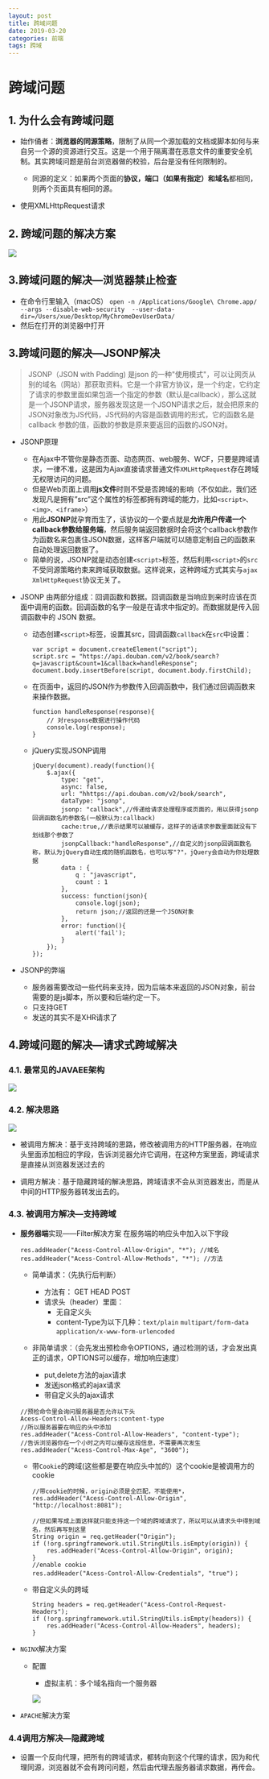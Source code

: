 ```yaml
---
layout: post
title: 跨域问题
date: 2019-03-20
categories: 前端
tags: 跨域
---
```


# 跨域问题
## 1. 为什么会有跨域问题

* 始作俑者：**浏览器的同源策略**，限制了从同一个源加载的文档或脚本如何与来自另一个源的资源进行交互。这是一个用于隔离潜在恶意文件的重要安全机制。其实跨域问题是前台浏览器做的校验，后台是没有任何限制的。
	* 同源的定义：如果两个页面的**协议，端口（如果有指定）和域名**都相同，则两个页面具有相同的源。

* 使用XMLHttpRequest请求


## 2. 跨域问题的解决方案
![](跨域-1.png)
## 3.跨域问题的解决—浏览器禁止检查

* 在命令行里输入（macOS）
`open -n /Applications/Google\ Chrome.app/ --args --disable-web-security  --user-data-dir=/Users/xue/Desktop/MyChromeDevUserData/`
* 然后在打开的浏览器中打开

## 3.跨域问题的解决—JSONP解决
> JSONP（JSON with Padding) 是json 的一种"使用模式"，可以让网页从别的域名（网站）那获取资料。它是一个非官方协议，是一个约定，它约定了请求的参数里面如果包涵一个指定的参数（默认是callback），那么这就是一个JSONP请求，服务器发现这是一个JSONP请求之后，就会把原来的JSON对象改为JS代码，JS代码的内容是函数调用的形式，它的函数名是callback 参数的值，函数的参数是原来要返回的函数的JSON对。

* JSONP原理
	* 在Ajax中不管你是静态页面、动态网页、web服务、WCF，只要是跨域请求，一律不准，这是因为Ajax直接请求普通文件`XMLHttpRequest`存在跨域无权限访问的问题。
	* 但是Web页面上调用**js文件**时则不受是否跨域的影响（不仅如此，我们还发现凡是拥有”src”这个属性的标签都拥有跨域的能力，比如`<script>、<img>、<iframe>`）
	* 用此**JSONP**就孕育而生了，该协议的一个要点就是**允许用户传递一个callback参数给服务端**，然后服务端返回数据时会将这个callback参数作为函数名来包裹住JSON数据，这样客户端就可以随意定制自己的函数来自动处理返回数据了。
	* 简单的说，JSONP就是动态创建`<script>`标签，然后利用`<script>`的`src`不受同源策略约束来跨域获取数据。这样说来，这种跨域方式其实与`ajax XmlHttpRequest`协议无关了。

* JSONP 由两部分组成：回调函数和数据。回调函数是当响应到来时应该在页面中调用的函数。回调函数的名字一般是在请求中指定的。而数据就是传入回调函数中的 JSON 数据。
	* 动态创建`<script>`标签，设置其src，回调函数`callback`在`src`中设置：

		```
		var script = document.createElement("script");
		script.src = "https://api.douban.com/v2/book/search?q=javascript&count=1&callback=handleResponse";
		document.body.insertBefore(script, document.body.firstChild);
		```

	* 在页面中，返回的JSON作为参数传入回调函数中，我们通过回调函数来来操作数据。

		```
		function handleResponse(response){
    		// 对response数据进行操作代码
    		console.log(response);
		}
		```
	* jQuery实现JSONP调用
		
		```
		jQuery(document).ready(function(){ 
			$.ajax({
				type: "get",
				async: false,
				url: "hhttps://api.douban.com/v2/book/search",
				dataType: "jsonp",
				jsonp: "callback",//传递给请求处理程序或页面的，用以获得jsonp回调函数名的参数名(一般默认为:callback)
				cache:true,//表示结果可以被缓存，这样子的话请求参数里面就没有下划线那个参数了
				jsonpCallback:"handleResponse",//自定义的jsonp回调函数名称，默认为jQuery自动生成的随机函数名，也可以写"?"，jQuery会自动为你处理数据
				data : {
					q : "javascript", 
					count : 1
				}, 				
				success: function(json){
					console.log(json);
					return json;//返回的还是一个JSON对象
				},
				error: function(){
					alert('fail');
				}
			});
		});
		```

* JSONP的弊端
	* 服务器需要改动一些代码来支持，因为后端本来返回的JSON对象，前台需要的是js脚本，所以要和后端约定一下。
	* 只支持GET
	* 发送的其实不是XHR请求了 

## 4.跨域问题的解决—请求式跨域解决
### 4.1. 最常见的JAVAEE架构
![](跨域-2.png)

### 4.2. 解决思路

![](跨域-3.png)

* 被调用方解决：基于支持跨域的思路，修改被调用方的HTTP服务器，在响应头里面添加相应的字段，告诉浏览器允许它调用，在这种方案里面，跨域请求是直接从浏览器发送过去的

* 调用方解决：基于隐藏跨域的解决思路，跨域请求不会从浏览器发出，而是从中间的HTTP服务器转发出去的。

### 4.3. 被调用方解决—支持跨域
* **服务器端**实现——Filter解决方案
	在服务端的响应头中加入以下字段   
	
	`res.addHeader("Acess-Control-Allow-Origin", "*"); //域名`   
	`res.addHeader("Acess-Control-Allow-Methods", "*"); //方法`
	
	* 简单请求：（先执行后判断）
		* 方法有： GET HEAD POST
		* 请求头（header）里面：
			* 无自定义头
			* content-Type为以下几种：`text/plain` `multipart/form-data` `application/x-www-form-urlencoded`

	* 非简单请求：（会先发出预检命令OPTIONS，通过检测的话，才会发出真正的请求，OPTIONS可以缓存，增加响应速度）
		* put,delete方法的ajax请求
		* 发送json格式的ajax请求
		* 带自定义头的ajax请求  
	
	```
	//预检命令里会询问服务器是否允许以下头
	Acess-Control-Allow-Headers:content-type
	//所以服务器要在响应的头中添加
	res.addHeader("Acess-Control-Allow-Headers", "content-type");
	//告诉浏览器你在一个小时之内可以缓存这段信息，不需要再次发生
	res.addHeader("Acess-Control-Max-Age", "3600"); 
	```
	
	* 带`Cookie`的跨域(这些都是要在响应头中加的）这个cookie是被调用方的cookie

		```
		//带cookie的时候，origin必须是全匹配，不能使用*，
		res.addHeader("Acess-Control-Allow-Origin", "http://localhost:8081");
	
		//但如果写成上面这样就只能支持这一个域的跨域请求了，所以可以从请求头中得到域名，然后再写到这里
		String origin = req.getHeader("Origin");
		if (!org.springframework.util.StringUtils.isEmpty(origin)) {
			res.addHeader("Acess-Control-Allow-Origin", origin);
		}
		//enable cookie
		res.addHeader("Acess-Control-Allow-Credentials", "true")；
		```
		
	* 带自定义头的跨域

		```
		String headers = req.getHeader("Acess-Control-Request-Headers");
		if (!org.springframework.util.StringUtils.isEmpty(headers)) {
			res.addHeader("Acess-Control-Allow-Headers", headers);
		}
		```

* `NGINX`解决方案
	* 配置
		*  虚拟主机：多个域名指向一个服务器

		![](跨域-4.png)

* `APACHE`解决方案

### 4.4调用方解决—隐藏跨域
* 设置一个反向代理，把所有的跨域请求，都转向到这个代理的请求，因为和代理同源，浏览器就不会有跨问问题，然后由代理去服务器请求数据，再传会。
